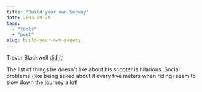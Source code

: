 ```yaml
---
title: "Build your own Segway"
date: 2003-09-29
tags: 
  - "tools"
  - "post"
slug: build-your-own-segway
---
```


Trevor Blackwell [did it](http://www.tlb.org/scooter.html)!

The list of things he doesn't like about his scooter is hilarious. Social problems (like being asked about it every five meters when riding) seem to slow down the journey a lot!

